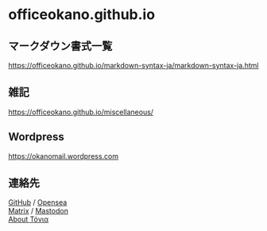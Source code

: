 # officeokano.github.io

## マークダウン書式一覧
<https://officeokano.github.io/markdown-syntax-ja/markdown-syntax-ja.html>

## 雑記
<https://officeokano.github.io/miscellaneous/>

## Wordpress
<https://okanomail.wordpress.com>

## 連絡先
[GitHub](https://github.com/officeokano) / 
[Opensea](https://opensea.io/0x0d_550C)  
[Matrix](https://matrix.to/#/@okano:mozilla.org) /
[Mastodon](https://social.vivaldi.net/@okano)  
[About Τόνια](https://paper.dropbox.com/doc/About--BdCizlPdZUOEFvRsDHPmPKVjAQ-ddH1X1WqPJpw9HHgkYFnU)
